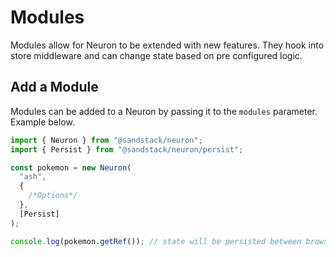 # Modules

Modules allow for Neuron to be extended with new features. They hook into store middleware and can change state based on pre configured logic.

## Add a Module

Modules can be added to a Neuron by passing it to the `modules` parameter. Example below.

```javascript
import { Neuron } from "@sandstack/neuron";
import { Persist } from "@sandstack/neuron/persist";

const pokemon = new Neuron(
  "ash",
  {
    /*Options*/
  },
  [Persist]
);

console.log(pokemon.getRef()); // state will be persisted between browser refreshes
```
